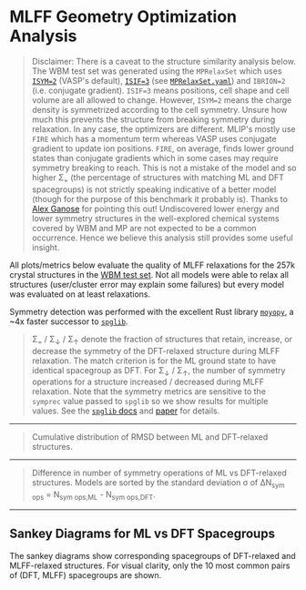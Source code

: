 # MLFF Geometry Optimization Analysis

> Disclaimer: There is a caveat to the structure similarity analysis below. The WBM test set was generated using the `MPRelaxSet` which uses [`ISYM=2`](https://vasp.at/wiki/index.php/ISYM) (VASP's default), [`ISIF=3`](https://vasp.at/wiki/index.php/ISIF) (see [`MPRelaxSet.yaml`](https://github.com/materialsproject/pymatgen/blob/bf2cd24b647a33/src/pymatgen/io/vasp/MPRelaxSet.yaml#L10)) and `IBRION=2` (i.e. conjugate gradient). `ISIF=3` means positions, cell shape and cell volume are all allowed to change. However, `ISYM=2` means the charge density is symmetrized according to the cell symmetry. Unsure how much this prevents the structure from breaking symmetry during relaxation. In any case, the optimizers are different. MLIP's mostly use `FIRE` which has a momentum term whereas VASP uses conjugate gradient to update ion positions. `FIRE`, on average, finds lower ground states than conjugate gradients which in some cases may require symmetry breaking to reach. This is not a mistake of the model and so higher Σ<sub>=</sub> (the percentage of structures with matching ML and DFT spacegroups) is not strictly speaking indicative of a better model (though for the purpose of this benchmark it probably is). Thanks to [Alex Ganose](https://scholar.google.co.uk/citations?user=nVJFXWwAAAAJ) for pointing this out! Undiscovered lower energy and lower symmetry structures in the well-explored chemical systems covered by WBM and MP are not expected to be a common occurrence. Hence we believe this analysis still provides some useful insight.

All plots/metrics below evaluate the quality of MLFF relaxations for the 257k crystal structures in the [WBM test set](https://nature.com/articles/s41524-020-00481-6). Not all models were able to relax all structures (user/cluster error may explain some failures) but every model was evaluated on at least <slot name="min_relaxed_structures" /> relaxations.

Symmetry detection was performed with the excellent Rust library [`moyopy`](https://github.com/spglib/moyo), a ~4x faster successor to [`spglib`](https://spglib.readthedocs.io).

<slot name="geo_opt_metrics_table" />

> Σ<sub>=</sub> / Σ<sub>↓</sub> / Σ<sub>↑</sub> denote the fraction of structures that retain, increase, or decrease the symmetry of the DFT-relaxed structure during MLFF relaxation. The match criterion is for the ML ground state to have identical spacegroup as DFT. For Σ<sub>↓</sub> / Σ<sub>↑</sub>, the number of symmetry operations for a structure increased / decreased during MLFF relaxation. Note that the symmetry metrics are sensitive to the `symprec` value passed to `spglib` so we show results for multiple values. See the [`spglib` docs](https://spglib.readthedocs.io/en/latest/variable.html#symprec) and [paper](https://arxiv.org/html/1808.01590v2) for details.

<hr />

<slot name="struct_rmsd_cdf_models" />

> Cumulative distribution of RMSD between ML and DFT-relaxed structures.

<hr />

<slot name="sym_ops_diff_bar" />

> Difference in number of symmetry operations of ML vs DFT-relaxed structures. Models are sorted by the standard deviation σ of ΔN<sub>sym ops</sub> = N<sub >sym ops,ML</sub> - N<sub>sym ops,DFT</sub>.

---

## Sankey Diagrams for ML vs DFT Spacegroups

The sankey diagrams show corresponding spacegroups of DFT-relaxed and MLFF-relaxed structures. For visual clarity, only the 10 most common pairs of (DFT, MLFF) spacegroups are shown.
